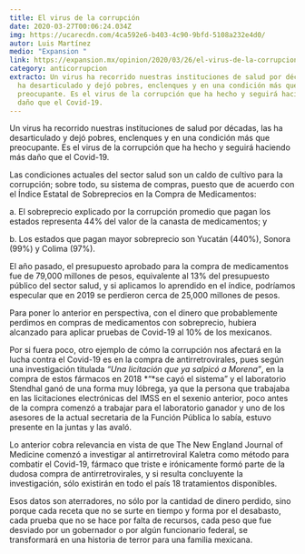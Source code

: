 ```yaml
---
title: El virus de la corrupción
date: 2020-03-27T00:06:24.034Z
img: https://ucarecdn.com/4ca592e6-b403-4c90-9bfd-5108a232e4d0/
autor: Luis Martínez
medio: "Expansion "
link: https://expansion.mx/opinion/2020/03/26/el-virus-de-la-corrupcion
category: anticorrupcion
extracto: Un virus ha recorrido nuestras instituciones de salud por décadas, las
  ha desarticulado y dejó pobres, enclenques y en una condición más que
  preocupante. Es el virus de la corrupción que ha hecho y seguirá haciendo más
  daño que el Covid-19.
---
```

Un virus ha recorrido nuestras instituciones de salud por décadas, las ha desarticulado y dejó pobres, enclenques y en una condición más que preocupante. Es el virus de la corrupción que ha hecho y seguirá haciendo más daño que el Covid-19.

Las condiciones actuales del sector salud son un caldo de cultivo para la corrupción; sobre todo, su sistema de compras, puesto que de acuerdo con el Índice Estatal de Sobreprecios en la Compra de Medicamentos:

a. El sobreprecio explicado por la corrupción promedio que pagan los estados representa 44% del valor de la canasta de medicamentos; y

b. Los estados que pagan mayor sobreprecio son Yucatán (440%), Sonora (99%) y Colima (97%).

El año pasado, el presupuesto aprobado para la compra de medicamentos fue de 79,000 millones de pesos, equivalente al 13% del presupuesto público del sector salud, y si aplicamos lo aprendido en el índice, podríamos especular que en 2019 se perdieron cerca de 25,000 millones de pesos.

Para poner lo anterior en perspectiva, con el dinero que probablemente perdimos en compras de medicamentos con sobreprecio, hubiera alcanzado para aplicar pruebas de Covid-19 al 10% de los mexicanos.

Por si fuera poco, otro ejemplo de cómo la corrupción nos afectará en la lucha contra el Covid-19 es en la compra de antirretrovirales, pues según una investigación titulada *“Una licitación que ya salpicó a Morena”*, en la compra de estos fármacos en 2018 *“*se cayó el sistema” y el laboratorio Stendhal ganó de una forma muy lóbrega, ya que la persona que trabajaba en las licitaciones electrónicas del IMSS en el sexenio anterior, poco antes de la compra comenzó a trabajar para el laboratorio ganador y uno de los asesores de la actual secretaria de la Función Pública lo sabía, estuvo presente en la juntas y las avaló.

Lo anterior cobra relevancia en vista de que The New England Journal of Medicine comenzó a investigar al antirretroviral Kaletra como método para combatir el Covid-19, fármaco que triste e irónicamente formó parte de la dudosa compra de antirretrovirales, y si resulta concluyente la investigación, sólo existirán en todo el país 18 tratamientos disponibles.

Esos datos son aterradores, no sólo por la cantidad de dinero perdido, sino porque cada receta que no se surte en tiempo y forma por el desabasto, cada prueba que no se hace por falta de recursos, cada peso que fue desviado por un gobernador o por algún funcionario federal, se transformará en una historia de terror para una familia mexicana.